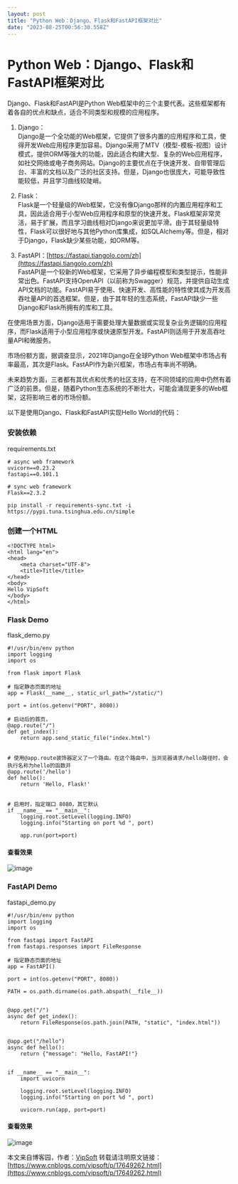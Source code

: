 ```yaml
---
layout: post
title: "Python Web：Django、Flask和FastAPI框架对比"
date: "2023-08-25T00:56:30.558Z"
---
```

Python Web：Django、Flask和FastAPI框架对比
===================================

Django、Flask和FastAPI是Python Web框架中的三个主要代表。这些框架都有着各自的优点和缺点，适合不同类型和规模的应用程序。

1.  Django：  
    Django是一个全功能的Web框架，它提供了很多内置的应用程序和工具，使得开发Web应用程序更加容易。Django采用了MTV（模型-模板-视图）设计模式，提供ORM等强大的功能，因此适合构建大型、复杂的Web应用程序，如社交网络或电子商务网站。Django的主要优点在于快速开发、自带管理后台、丰富的文档以及广泛的社区支持。但是，Django也很庞大，可能导致性能较低，并且学习曲线较陡峭。
    
2.  Flask：  
    Flask是一个轻量级的Web框架，它没有像Django那样的内置应用程序和工具，因此适合用于小型Web应用程序和原型的快速开发。Flask框架非常灵活，易于扩展，而且学习曲线相对Django来说更加平滑。由于其轻量级特性，Flask可以很好地与其他Python库集成，如SQLAlchemy等。但是，相对于Django，Flask缺少某些功能，如ORM等。
    
3.  FastAPI：[https://fastapi.tiangolo.com/zh](https://fastapi.tiangolo.com/zh)  
    FastAPI是一个较新的Web框架，它采用了异步编程模型和类型提示，性能非常出色。FastAPI支持OpenAPI（以前称为Swagger）规范，并提供自动生成API文档的功能。FastAPI易于使用、快速开发、高性能的特性使其成为开发高吞吐量API的首选框架。但是，由于其年轻的生态系统，FastAPI缺少一些Django和Flask所拥有的库和工具。
    

在使用场景方面，Django适用于需要处理大量数据或实现复杂业务逻辑的应用程序，而Flask适用于小型应用程序或快速原型开发。FastAPI则适用于开发高吞吐量API和微服务。

市场份额方面，据调查显示，2021年Django在全球Python Web框架中市场占有率最高，其次是Flask。FastAPI作为新兴框架，市场占有率尚不明确。

未来趋势方面，三者都有其优点和优秀的社区支持，在不同领域的应用中仍然有着广泛的前景。但是，随着Python生态系统的不断壮大，可能会涌现更多的Web框架，这将影响三者的市场份额。

以下是使用Django、Flask和FastAPI实现Hello World的代码：

### 安装依赖

requirements.txt

    # async web framework
    uvicorn==0.23.2
    fastapi==0.101.1
    
    # sync web framework
    Flask==2.3.2
    

`pip install -r requirements-sync.txt -i https://pypi.tuna.tsinghua.edu.cn/simple`

### 创建一个HTML

    <!DOCTYPE html>
    <html lang="en">
    <head>
        <meta charset="UTF-8">
        <title>Title</title>
    </head>
    <body>
    Hello VipSoft
    </body>
    </html>
    

### Flask Demo

flask\_demo.py

    #!/usr/bin/env python
    import logging
    import os
    
    from flask import Flask
    
    # 指定静态页面的地址
    app = Flask(__name__, static_url_path="/static/")
    
    port = int(os.getenv("PORT", 8080))
    
    # 启动后的首页，
    @app.route("/")
    def get_index():
        return app.send_static_file("index.html")
    
    
    # 使用@app.route装饰器定义了一个路由。在这个路由中，当浏览器请求/hello路径时，会执行名称为hello的函数并
    @app.route('/hello')
    def hello():
        return 'Hello, Flask!'
    
    
    # 启用时，指定端口 8080，其它默认
    if __name__ == "__main__":
        logging.root.setLevel(logging.INFO)
        logging.info("Starting on port %d ", port)
    
        app.run(port=port)
    
    
    

#### 查看效果

![image](https://img2023.cnblogs.com/blog/80824/202308/80824-20230823093811846-1665013884.png)

### FastAPI Demo

fastapi\_demo.py

    #!/usr/bin/env python
    import logging
    import os
     
    from fastapi import FastAPI
    from fastapi.responses import FileResponse
    
    # 指定静态页面的地址
    app = FastAPI()
    
    port = int(os.getenv("PORT", 8080))
    
    PATH = os.path.dirname(os.path.abspath(__file__))
    
    
    @app.get("/")
    async def get_index():
        return FileResponse(os.path.join(PATH, "static", "index.html"))
    
    
    @app.get("/hello")
    async def hello():
        return {"message": "Hello, FastAPI!"}
    
    
    if __name__ == "__main__":
        import uvicorn
    
        logging.root.setLevel(logging.INFO)
        logging.info("Starting on port %d ", port)
    
        uvicorn.run(app, port=port)
    
    

#### 查看效果

![image](https://img2023.cnblogs.com/blog/80824/202308/80824-20230823100015718-1726149731.png)

本文来自博客园，作者：[VipSoft](https://www.cnblogs.com/vipsoft/) 转载请注明原文链接：[https://www.cnblogs.com/vipsoft/p/17649262.html](https://www.cnblogs.com/vipsoft/p/17649262.html)